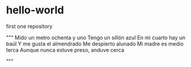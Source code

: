 # hello-world
first one repository

""" 
Mido un metro ochenta y uno
Tengo un sillón azul
En mi cuarto hay un baúl
Y me gusta el almendrado
Me despierto alunado
Mi madre es medio terca
Aunque nunca estuve preso, anduve cerca

"""
